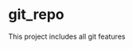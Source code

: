 # git_repo
This project includes all git features
<html>
  <head>
    <title>Hello World</title>
  </head>
  </html>

